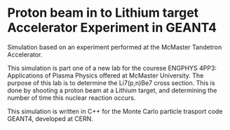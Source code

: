 # Proton beam in to Lithium target Accelerator Experiment in GEANT4
Simulation based on an experiment performed at the McMaster Tandetron Accelerator.

This simulation is part one of a new lab for the courese ENGPHYS 4PP3: Applications of Plasma Physics offered at McMaster University. The purpose of this lab is to determine the Li7(p,n)Be7 cross section. This is done by shooting a proton beam at a Lithium target, and determining the number of time this nuclear reaction occurs.

This simulation is written in C++ for the Monte Carlo particle trasport code GEANT4, developed at CERN.
